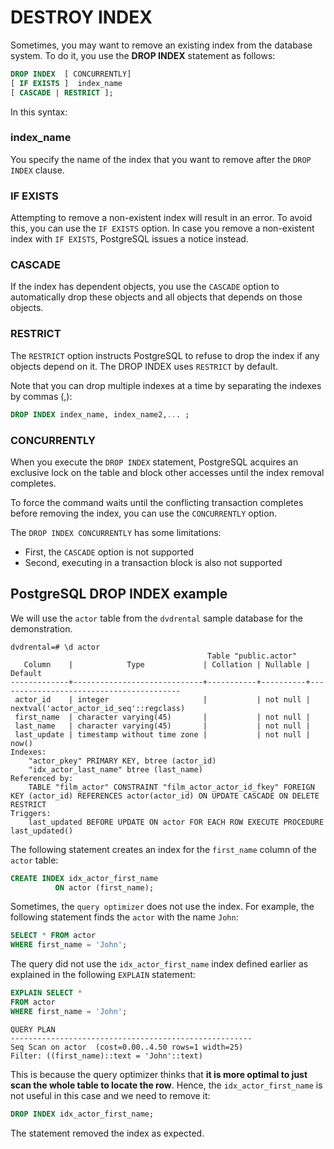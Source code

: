 # DESTROY INDEX

Sometimes, you may want to remove an existing index from the database system. To do it, you use the **DROP INDEX** statement as follows:

```SQL
DROP INDEX  [ CONCURRENTLY]
[ IF EXISTS ]  index_name
[ CASCADE | RESTRICT ];
```

In this syntax:

### index_name

You specify the name of the index that you want to remove after the `DROP INDEX` clause.

### IF EXISTS

Attempting to remove a non-existent index will result in an error. To avoid this, you can use the `IF EXISTS` option. In case you remove a non-existent index with `IF EXISTS`, PostgreSQL issues a notice instead.

### CASCADE

If the index has dependent objects, you use the `CASCADE` option to automatically drop these objects and all objects that depends on those objects.

### RESTRICT

The `RESTRICT` option instructs PostgreSQL to refuse to drop the index if any objects depend on it. The DROP INDEX uses `RESTRICT` by default.

Note that you can drop multiple indexes at a time by separating the indexes by commas (,):

```SQL
DROP INDEX index_name, index_name2,... ;
```

### CONCURRENTLY

When you execute the `DROP INDEX` statement, PostgreSQL acquires an exclusive lock on the table and block other accesses until the index removal completes.

To force the command waits until the conflicting transaction completes before removing the index, you can use the `CONCURRENTLY` option.

The `DROP INDEX CONCURRENTLY` has some limitations:

- First, the `CASCADE` option is not supported
- Second, executing in a transaction block is also not supported

## PostgreSQL DROP INDEX example

We will use the `actor` table from the `dvdrental` sample database for the demonstration.

```console
dvdrental=# \d actor
                                            Table "public.actor"
   Column    |            Type             | Collation | Nullable |                 Default
-------------+-----------------------------+-----------+----------+-----------------------------------------
 actor_id    | integer                     |           | not null | nextval('actor_actor_id_seq'::regclass)
 first_name  | character varying(45)       |           | not null |
 last_name   | character varying(45)       |           | not null |
 last_update | timestamp without time zone |           | not null | now()
Indexes:
    "actor_pkey" PRIMARY KEY, btree (actor_id)
    "idx_actor_last_name" btree (last_name)
Referenced by:
    TABLE "film_actor" CONSTRAINT "film_actor_actor_id_fkey" FOREIGN KEY (actor_id) REFERENCES actor(actor_id) ON UPDATE CASCADE ON DELETE RESTRICT
Triggers:
    last_updated BEFORE UPDATE ON actor FOR EACH ROW EXECUTE PROCEDURE last_updated()
```

The following statement creates an index for the `first_name` column of the `actor` table:

```SQL
CREATE INDEX idx_actor_first_name
          ON actor (first_name);
```

Sometimes, the `query optimizer` does not use the index. For example, the following statement finds the `actor` with the name `John`:

```SQL
SELECT * FROM actor
WHERE first_name = 'John';
```

The query did not use the `idx_actor_first_name` index defined earlier as explained in the following `EXPLAIN` statement:

```SQL
EXPLAIN SELECT *
FROM actor
WHERE first_name = 'John';
```

```console
QUERY PLAN
------------------------------------------------------
Seq Scan on actor  (cost=0.00..4.50 rows=1 width=25)
Filter: ((first_name)::text = 'John'::text)
```

This is because the query optimizer thinks that **it is more optimal to just scan the whole table to locate the row**. Hence, the `idx_actor_first_name` is not useful in this case and we need to remove it:

```SQL
DROP INDEX idx_actor_first_name;
```

The statement removed the index as expected.

